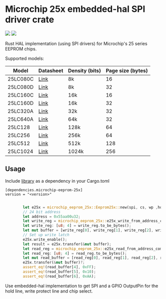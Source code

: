# Microchip 25x embedded-hal SPI driver crate

![](https://img.shields.io/crates/v/microchip-eeprom-25x.svg)
![](https://docs.rs/microchip-eeprom-25x/badge.svg)

Rust HAL implementation (using SPI drivers) for Microchip's 25 series EEPROM chips.

Supported models:

| Model     | Datasheet                                                                                                       | Density (bits) | Page size (bytes) |
|-----------|-----------------------------------------------------------------------------------------------------------------|----------------|-------------------|
| 25LC080C  | [Link](http://ww1.microchip.com/downloads/en/DeviceDoc/25LC080C-080D-160C-160D-320A-640A-128-256-20002131D.pdf) | 8k             | 16                |
| 25LC080D  | [Link](http://ww1.microchip.com/downloads/en/DeviceDoc/25LC080C-080D-160C-160D-320A-640A-128-256-20002131D.pdf) | 8k             | 32                |
| 25LC160C  | [Link](http://ww1.microchip.com/downloads/en/DeviceDoc/25LC080C-080D-160C-160D-320A-640A-128-256-20002131D.pdf) | 16k            | 16                |
| 25LC160D  | [Link](http://ww1.microchip.com/downloads/en/DeviceDoc/25LC080C-080D-160C-160D-320A-640A-128-256-20002131D.pdf) | 16k            | 32                |
| 25LC320A  | [Link](http://ww1.microchip.com/downloads/en/DeviceDoc/25LC080C-080D-160C-160D-320A-640A-128-256-20002131D.pdf) | 32k            | 32                |
| 25LC640A  | [Link](http://ww1.microchip.com/downloads/en/DeviceDoc/25LC080C-080D-160C-160D-320A-640A-128-256-20002131D.pdf) | 64k            | 32                |
| 25LC128   | [Link](http://ww1.microchip.com/downloads/en/DeviceDoc/25LC080C-080D-160C-160D-320A-640A-128-256-20002131D.pdf) | 128k           | 64                |
| 25LC256   | [Link](http://ww1.microchip.com/downloads/en/DeviceDoc/25LC080C-080D-160C-160D-320A-640A-128-256-20002131D.pdf) | 256k           | 64                |
| 25LC512   | [Link](http://ww1.microchip.com/downloads/en/DeviceDoc/22065C.pdf)                                              | 512k           | 128               |
| 25LC1024  | [Link](http://ww1.microchip.com/downloads/en/DeviceDoc/22064D.pdf)                                              | 1024k          | 256               |

## Usage

Include [library](https://crates.io/crates/microchip-eeprom-25x) as a dependency in your Cargo.toml

```
[dependencies.microchip-eeprom-25x]
version = "<version>"
```

```rust

        let e25x = microchip_eeprom_25x::Eeprom25x::new(spi, cs, wp ,hold);
        // 24 bit address
        let address = 0x55aa00u32;
        let write_reg = microchip_eeprom_25x::e25x_write_from_address_command(address);
        let write_reg: [u8; 4] = write_reg.to_be_bytes();
        let mut buffer = [write_reg[0], write_reg[1], write_reg[2], write_reg[3], 0xFF, 0x10, 0xAA];
        // Set up write latch
        e25x.write_enable();
        let result = e25x.transfer(&mut buffer);
        let read_reg = microchip_eeprom_25x::e25x_read_from_address_command(0x55aa00u32);
        let read_reg: [u8; 4] = read_reg.to_be_bytes();
        let mut read_buffer = [read_reg[0], read_reg[1], read_reg[2], read_reg[3], 0, 0, 0];
        e25x.transfer(&mut buffer)?;
        assert_eq!(read_buffer[4], 0xFF);
        assert_eq!(read_buffer[5], 0x10);
        assert_eq!(read_buffer[6], 0xAA);

```

Use embedded-hal implementation to get SPI and a GPIO OutputPin for the hold line, write protect line and chip select.



